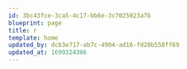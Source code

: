 ```yaml
---
id: 3bc43fce-3ca5-4c17-bb6e-3c7025023a7b
blueprint: page
title: r
template: home
updated_by: dcb3e717-ab7c-4904-ad16-fd20b558ff69
updated_at: 1699324366
---
```

